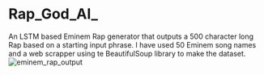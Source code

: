 # Rap_God_AI_
An LSTM based Eminem Rap generator that outputs a 500 character long Rap based on a starting input phrase. I have used 50 Eminem song names and a web scrapper using te BeautifulSoup library to make the dataset.
![eminem_rap_output](https://user-images.githubusercontent.com/36446402/54741986-12b62900-4be6-11e9-9882-4065d930323c.jpeg)
